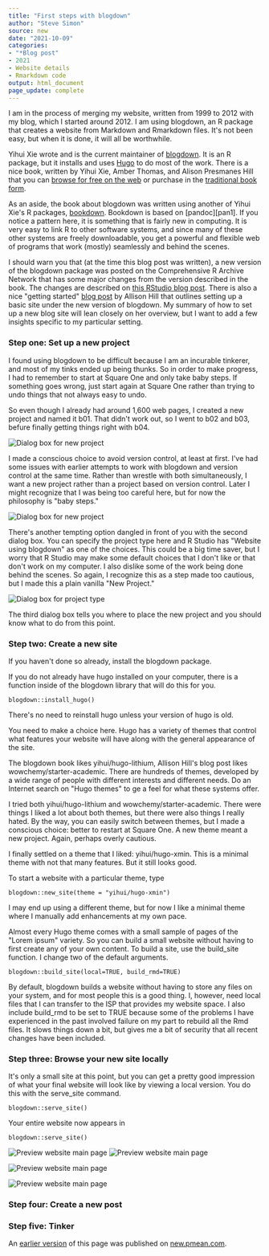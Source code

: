 ```yaml
---
title: "First steps with blogdown"
author: "Steve Simon"
source: new
date: "2021-10-09"
categories:
- "*Blog post"
- 2021
- Website details
- Rmarkdown code
output: html_document
page_update: complete
---
```


I am in the process of merging my website, written from 1999 to 2012 with my blog, which I started around 2012. I am using blogdown, an R package that creates a website from Markdown and Rmarkdown files. It's not been easy, but when it is done, it will all be worthwhile.

<!---more--->

Yihui Xie wrote and is the current maintainer of [blogdown][xie1]. It is an R package, but it installs and uses [Hugo][hug1] to do most of the work. There is a nice book, written by Yihui Xie, Amber Thomas, and Alison Presmanes Hill that you can [browse for free on the web][xie2] or purchase in the [traditional book form][xie3]. 

As an aside, the book about blogdown was written using another of Yihui Xie's R packages, [bookdown][xie4]. Bookdown is based on [pandoc][pan1]. If you notice a pattern here, it is something that is fairly new in computing. It is very easy to link R to other software systems, and since many of these other systems are freely downloadable, you get a powerful and flexible web of programs that work (mostly) seamlessly and behind the scenes.

I should warn you that (at the time this blog post was written), a new version of the blogdown package was posted on the Comprehensive R Archive Network that has some major changes from the version described in the book. The changes are described on [this RStudio blog post][rst1]. There is also a nice "getting started" [blog post][hil1] by Allison Hill that outlines setting up a basic site under the new version of blogdown. My summary of how to set up a new blog site will lean closely on her overview, but I want to add a few insights specific to my particular setting.

### Step one: Set up a new project

I found using blogdown to be difficult because I am an incurable tinkerer, and most of my tinks ended up being thunks. So in order to make progress, I had to remember to start at Square One and only take baby steps. If something goes wrong, just start again at Square One rather than trying to undo things that not always easy to undo.

So even though I already had around 1,600 web pages, I created a new project and named it b01. That didn't work out, so I went to b02 and b03, befure finally getting things right with b04.

![Dialog box for new project](http://www.pmean.com/new-images/21/first-steps-with-blogdown-01.png)

I made a conscious choice to avoid version control, at least at first. I've had some issues with earlier attempts to work with blogdown and version control at the same time. Rather than wrestle with both simultaneously, I want a new project rather than a project based on version control. Later I might recognize that I was being too careful here, but for now the philosophy is "baby steps."

![Dialog box for new project](http://www.pmean.com/new-images/21/first-steps-with-blogdown-02.png)

There's another tempting option dangled in front of you with the second dialog box. You can specify the project type here and R Studio has "Website using blogdown" as one of the choices. This could be a big time saver, but I worry that R Studio may make some default choices that I don't like or that don't work on my computer. I also dislike some of the work being done behind the scenes. So again, I recognize this as a step made too cautious, but I made this a plain vanilla "New Project."

![Dialog box for project type](http://www.pmean.com/new-images/21/first-steps-with-blogdown-03.png)

The third dialog box tells you where to place the new project and you should know what to do from this point.

### Step two: Create a new site

If you haven't done so already, install the blogdown package. 

If you do not already have hugo installed on your computer, there is a function inside of the blogdown library that will do this for you.

```
blogdown::install_hugo()
```

There's no need to reinstall hugo unless your version of hugo is old.

You need to make a choice here. Hugo has a variety of themes that control what features your website will have along with the general appearance of the site.

The blogdown book likes yihui/hugo-lithium, Allison Hill's blog post likes wowchemy/starter-academic. There are hundreds of themes, developed by a wide range of people with different interests and different needs. Do an Internet search on "Hugo themes" to ge a feel for what these systems offer.

I tried both yihui/hugo-lithium and wowchemy/starter-academic. There were things I liked a lot about both themes, but there were also things I really hated. By the way, you can easily switch between themes, but I made a conscious choice: better to restart at Square One. A new theme meant a new project. Again, perhaps overly cautious.

I finally settled on a theme that I liked: yihui/hugo-xmin. This is a minimal theme with not that many features. But it still looks good.

To start a website with a particular theme, type 

```
blogdown::new_site(theme = "yihui/hugo-xmin")
```

I may end up using a different theme, but for now I like a minimal theme where I manually add enhancements at my own pace.

Almost every Hugo theme comes with a small sample of pages of the "Lorem ipsum" variety. So you can build a small website without having to first create any of your own content. To build a site, use the build_site function. I change two of the default arguments.

```
blogdown::build_site(local=TRUE, build_rmd=TRUE)
```

By default, blogdown builds a website without having to store any files on your system, and for most people this is a good thing. I, however, need local files that I can transfer to the ISP that provides my website space. I also include build_rmd to be set to TRUE because some of the problems I have experienced in the past involved failure on my part to rebuild all the Rmd files. It slows things down a bit, but gives me a bit of security that all recent changes have been included.

### Step three: Browse your new site locally

It's only a small site at this point, but you can get a pretty good impression of what your final website will look like by viewing a local version. You do this with the serve_site command.

```
blogdown::serve_site()
```

Your entire website now appears in                                                                                                                                          

```
blogdown::serve_site()
```

![Preview website main page](http://www.pmean.com/new-images/21/first-steps-with-blogdown-04.png)
![Preview website main page](http://www.pmean.com/new-images/21/first-steps-with-blogdown-05.png)

![Preview website main page](http://www.pmean.com/new-images/21/first-steps-with-blogdown-06.png)

![Preview website main page](http://www.pmean.com/new-images/21/first-steps-with-blogdown-07.png)




### Step four: Create a new post

### Step five: Tinker

[hil1]: https://www.apreshill.com/blog/2020-12-new-year-new-blogdown/
[hug1]: https://gohugo.io/
[rst1]: https://blog.rstudio.com/2021/01/18/blogdown-v1.0/
[xie1]: https://cran.r-project.org/package=blogdown
[xie2]: https://bookdown.org/yihui/blogdown/
[xie3]: https://www.routledge.com/blogdown-Creating-Websites-with-R-Markdown/Xie-Hill-Thomas/p/book/9780815363729
[xie4]: https://cran.r-project.org/package=bookdown

An [earlier version][sim2] of this page was published on [new.pmean.com][sim1].

[sim1]: http://new.pmean.com
[sim2]: http://new.pmean.com/blogdown-first-steps/
